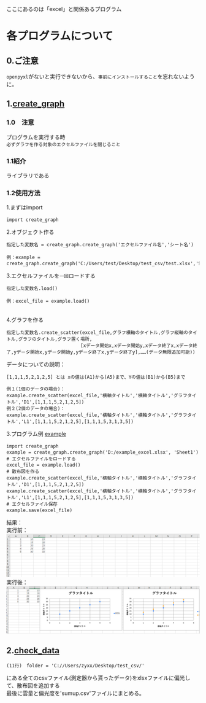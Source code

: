 ここにあるのは「excel」と関係あるプログラム
# 各プログラムについて
## 0.ご注意
`openpyxl`がないと実行できないから、`事前にインストールすること`を忘れないように。
## 1.[create_graph](create_graph.py)
### 1.0　注意
プログラムを実行する時<br>`必ずグラフを作る対象のエクセルファイルを閉じること`
### 1.1紹介
ライブラリである
### 1.2使用方法
1.まずはimport
```
import create_graph
```
</pr>2.オブジェクト作る
```
指定した変数名 = create_graph.create_graph('エクセルファイル名','シート名')

例：example = create_graph.create_graph('C:/Users/test/Desktop/test_csv/test.xlsx','Sheet')
```
</pr>3.エクセルファイルを`一回`ロードする
```
指定した変数名.load()

例：excel_file = example.load()
```
<br>4.グラフを作る
```
指定した変数名.create_scatter(excel_file,グラフ横軸のタイトル,グラフ縦軸のタイトル,グラフのタイトル,グラフ置く場所,
                           [xデータ開始x,xデータ開始y,xデータ終了x,xデータ終了,yデータ開始x,yデータ開始y,yデータ終了x,yデータ終了y],……(データ無限追加可能))
```
データについての説明：
```
[1,1,1,5,2,1,2,5] とは xの値は(A1)から(A5)まで、Yの値は(B1)から(B5)まで
```
```
例１(1個のデータの場合)：
example.create_scatter(excel_file,'横軸タイトル','横軸タイトル','グラフタイトル','D1',[1,1,1,5,2,1,2,5])
例２(2個のデータの場合)：
example.create_scatter(excel_file,'横軸タイトル','横軸タイトル','グラフタイトル','L1',[1,1,1,5,2,1,2,5],[1,1,1,5,3,1,3,5])
```
3.プログラム例 [example](example.py)
```
import create_graph
example = create_graph.create_graph('D:/example_excel.xlsx', 'Sheet1')
# エクセルファイルをロードする
excel_file = example.load()
# 散布図を作る
example.create_scatter(excel_file,'横軸タイトル','横軸タイトル','グラフタイトル','D1',[1,1,1,5,2,1,2,5])
example.create_scatter(excel_file,'横軸タイトル','横軸タイトル','グラフタイトル','L1',[1,1,1,5,2,1,2,5],[1,1,1,5,3,1,3,5])
# エクセルファイル保存
example.save(excel_file)
```
結果：
<br>実行前：
![img.png](img.png)
<br>実行後：
![img_1.png](img_1.png)

## 2.[check_data](check_data.py)
```
(11行)　folder = 'C://Users/zyxx/Desktop/test_csv/'
```
にある全てのcsvファイル(測定器から貰ったデータ)をxlsxファイルに偏光して、散布図を追加する
<br>最後に雲量と偏光度を'sumup.csv'ファイルにまとめる。

